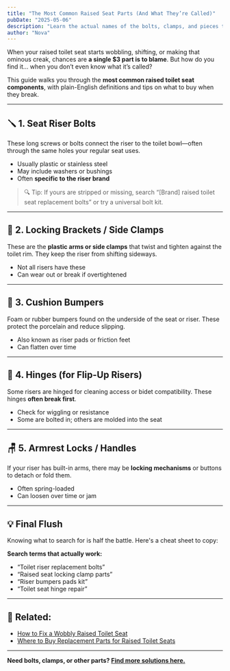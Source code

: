 ```yaml
---
title: "The Most Common Raised Seat Parts (And What They’re Called)"
pubDate: "2025-05-06"
description: "Learn the actual names of the bolts, clamps, and pieces that make your raised toilet seat work—so you can fix or replace them with confidence."
author: "Nova"
---
```


When your raised toilet seat starts wobbling, shifting, or making that ominous creak, chances are **a single $3 part is to blame**. But how do you find it… when you don’t even know what it’s called?

This guide walks you through the **most common raised toilet seat components**, with plain-English definitions and tips on what to buy when they break.

---

## 🪛 1. Seat Riser Bolts

These long screws or bolts connect the riser to the toilet bowl—often through the same holes your regular seat uses.

- Usually plastic or stainless steel
- May include washers or bushings
- Often **specific to the riser brand**

> 🔍 Tip: If yours are stripped or missing, search “[Brand] raised toilet seat replacement bolts” or try a universal bolt kit.

---

## 🧲 2. Locking Brackets / Side Clamps

These are the **plastic arms or side clamps** that twist and tighten against the toilet rim. They keep the riser from shifting sideways.

- Not all risers have these
- Can wear out or break if overtightened

---

## 🧼 3. Cushion Bumpers

Foam or rubber bumpers found on the underside of the seat or riser. These protect the porcelain and reduce slipping.

- Also known as riser pads or friction feet
- Can flatten over time

---

## 🔧 4. Hinges (for Flip-Up Risers)

Some risers are hinged for cleaning access or bidet compatibility. These hinges **often break first**.

- Check for wiggling or resistance
- Some are bolted in; others are molded into the seat

---

## 🪑 5. Armrest Locks / Handles

If your riser has built-in arms, there may be **locking mechanisms** or buttons to detach or fold them.

- Often spring-loaded
- Can loosen over time or jam

---

## 💡 Final Flush

Knowing what to search for is half the battle. Here's a cheat sheet to copy:

**Search terms that actually work:**
- “Toilet riser replacement bolts”
- “Raised seat locking clamp parts”
- “Riser bumpers pads kit”
- “Toilet seat hinge repair”

---

## 🔗 Related:
- [How to Fix a Wobbly Raised Toilet Seat](/blog/fix-loose-toilet-seat-riser)
- [Where to Buy Replacement Parts for Raised Toilet Seats](/blog/where-to-buy-riser-parts)

---

**Need bolts, clamps, or other parts? [Find more solutions here.](https://shrsl.com/4w7pc)**

